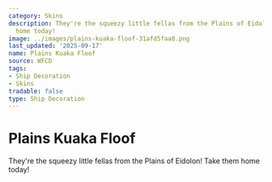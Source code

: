 ```yaml
---
category: Skins
description: They're the squeezy little fellas from the Plains of Eidolon! Take them
  home today!
image: ../images/plains-kuaka-floof-31afd5faa0.png
last_updated: '2025-09-17'
name: Plains Kuaka Floof
source: WFCD
tags:
- Ship Decoration
- Skins
tradable: false
type: Ship Decoration
---
```


# Plains Kuaka Floof

They're the squeezy little fellas from the Plains of Eidolon! Take them home today!

